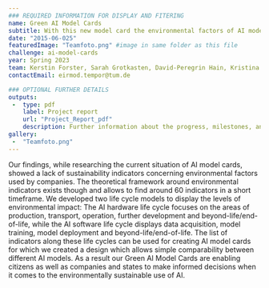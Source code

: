 ```yaml
---
### REQUIRED INFORMATION FOR DISPLAY AND FITERING
name: Green AI Model Cards
subtitle: With this new model card the environmental factors of AI models are as easily comparable as a card game.
date: "2015-06-025"
featuredImage: "Teamfoto.png" #image in same folder as this file
challenge: ai-model-cards
year: Spring 2023
team: Kerstin Forster, Sarah Grotkasten, David-Peregrin Hain, Kristina Pavlovic, Suchithra, Negash Desalegn Weldekiros
contactEmail: eirmod.tempor@tum.de

### OPTIONAL FURTHER DETAILS
outputs:
 -  type: pdf
    label: Project report
    url: "Project_Report_pdf"
    description: Further information about the progress, milestones, and roadblocks.
gallery:
 -  "Teamfoto.png"
---
```


Our findings, while researching the current situation of AI model cards, showed a lack of sustainability indicators concerning environmental factors used by companies. The theoretical framework around environmental indicators exists though and allows to find around 60 indicators in a short timeframe. We developed two life cycle models to display the levels of environmental impact: The AI hardware life cycle focuses on the areas of production, transport, operation, further development and beyond-life/end-of-life, while the AI software life cycle displays data acquisition, model training, model deployment and beyond-life/end-of-life. The list of indicators along these life cycles can be used for creating AI model cards for which we created a design which allows simple comparability between different AI models. As a result our Green AI Model Cards are enabling citizens as well as companies and states to make informed decisions when it comes to the environmentally sustainable use of AI.